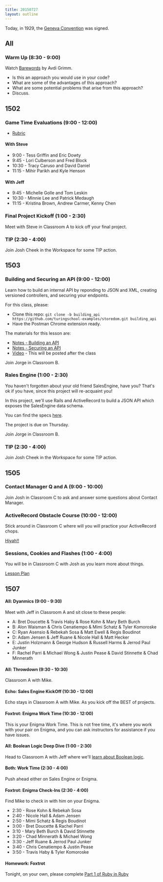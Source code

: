 ```yaml
---
title: 20150727
layout: outline
---
```


Today, in 1929, the [Geneva Convention](https://www.law.cornell.edu/wex/geneva_conventions) was signed.

## All

### Warm Up (8:30 - 9:00)

Watch [Barewords](https://www.youtube.com/watch?v=7SSc1mQ4-Ck) by Avdi Grimm.

* Is this an approach you would use in your code?
* What are some of the advantages of this approach?
* What are some potential problems that arise from this approach?
* Discuss.

## 1502

### Game Time Evaluations (9:00 - 12:00)

* [Rubric](https://github.com/turingschool/lesson_plans/blob/master/ruby_04-apis_and_scalability/gametime_project.markdown)

#### With Steve

* 9:00 - Tess Griffin and Eric Dowty
* 9:45 - Lori Culberson and Fred Block
* 10:30 - Tracy Caruso and David Daniel
* 11:15 - Mihir Parikh and Kyle Henson

#### With Jeff

* 9:45 - Michelle Golle and Tom Leskin
* 10:30 - Minnie Lee and Patrick Medaugh
* 11:15 - Kristina Brown, Andrew Carmer, Kenny Chen

### Final Project Kickoff (1:00 - 2:30)

Meet with Steve in Classroom A to kick off your final project.

### TIP (2:30 - 4:00)

Join Josh Cheek in the Workspace for some TIP action.

## 1503

### Building and Securing an API (9:00 - 12:00)

Learn how to build an internal API by reponding to JSON and XML, creating versioned controllers, and securing your endpoints.

For this class, please:

* Clone this repo: `git clone -b building_api https://github.com/turingschool-examples/storedom.git building_api`
* Have the Postman Chrome extension ready.

The materials for this lesson are:

* [Notes - Building an API](https://www.dropbox.com/s/af4gkrwov55fl1e/Turing%20-%20Building%20an%20API%20%28Notes%29.pages?dl=0)
* [Notes - Securing an API](https://www.dropbox.com/s/0srzdbe5t4if9cu/Turing%20-%20Securing%20an%20API%20%28Notes%29.pages?dl=0)
* [Video](#) - This will be posted after the class

Join Jorge in Classroom B.

### Rales Engine (1:00 - 2:30)

You haven't forgotten about your old friend SalesEngine, have you? That's ok if you have, since this project will re-acquaint you!

In this project, we'll use Rails and ActiveRecord to build a JSON API which exposes the SalesEngine data schema.

You can find the specs [here](https://github.com/JumpstartLab/curriculum/blob/master/source/projects/rales_engine.markdown).

The project is due on Thursday.

Join Jorge in Classroom B.

### TIP (2:30 - 4:00)

Join Josh Cheek in the Workspace for some TIP action.

## 1505

### Contact Manager Q and A (9:00 - 10:00)

Join Josh in Classroom C to ask and answer some questions about Contact Manager.

### ActiveRecord Obstacle Course (10:00 - 12:00)

Stick around in Classroom C where will you will practice your ActiveRecord chops.

[Hiyah!!](https://github.com/turingschool/lesson_plans/blob/master/ruby_02-web_applications_with_ruby/active_record_obstacle_course.markdown)

### Sessions, Cookies and Flashes (1:00 - 4:00)

You will be in Classroom C with Josh as you learn more about things.

[Lesson Plan](https://github.com/turingschool/lesson_plans/blob/master/ruby_02-web_applications_with_ruby/sessions_cookies_and_flashes.markdown)

## 1507

#### All: Dyanmics (9:00 - 9:30)

Meet with Jeff in Classroom A and sit close to these people:

* A: Bret Doucette & Travis Haby & Rose Kohn & Mary Beth Burch
* B: Alon Waisman & Chris Cenatiempo & Mimi Schatz & Tyler Komoroske
* C: Ryan Asensio & Rebekah Sosa & Matt Ewell & Regis Boudinot
* D: Adam Jensen & Jeff Ruane & Nicole Hall & Matt Hecker
* E: Justin Holzmann & George Hudson & Russell Harms & Jerrod Paul Junker
* F: Rachel Parri & Michael Wong & Justin Pease & David Stinnette & Chad Minnerath

#### All: Throwdown (9:30 - 10:30)

Classroom A with Mike.

#### Echo: Sales Engine KickOff (10:30 - 12:00)

Echo stays in Classroom A with Mike. As you kick off the BEST of projects.

#### Foxtrot: Enigma Work Time (10:30 - 12:00)

This is your Enigma Work Time. This is not free time, it's where you work with your pair on Enigma, and you can ask instructors for assistance if you have issues.

#### All: Boolean Logic Deep Dive (1:00 - 2:30)

Head to Classroom A with Jeff where we'll [learn about Boolean logic](https://github.com/turingschool/lesson_plans/blob/master/ruby_01-object_oriented_programming_with_ruby/boolean_logic.markdown).

#### Both: Work Time (2:30 - 4:00)

Push ahead either on Sales Engine or Enigma.

#### Foxtrot: Enigma Check-Ins (2:30 - 4:00)

Find Mike to check in with him on your Enigma.

* 2:30 - Rose Kohn & Rebekah Sosa
* 2:40 - Nicole Hall & Adam Jensen
* 2:50 - Mimi Schatz & Regis Boudinot
* 3:00 - Bret Doucette & Rachel Parri
* 3:10 - Mary Beth Burch & David Stinnette
* 3:20 - Chad Minnerath & Michael Wong
* 3:30 - Jeff Ruane & Jerrod Paul Junker
* 3:40 - Chris Cenatiempo & Justin Pease
* 3:50 - Travis Haby & Tyler Komoroske

#### Homework: Foxtrot

Tonight, on your own, please complete [Part 1 of Ruby in Ruby](https://github.com/turingschool/challenges/blob/master/ruby_in_ruby.markdown)
